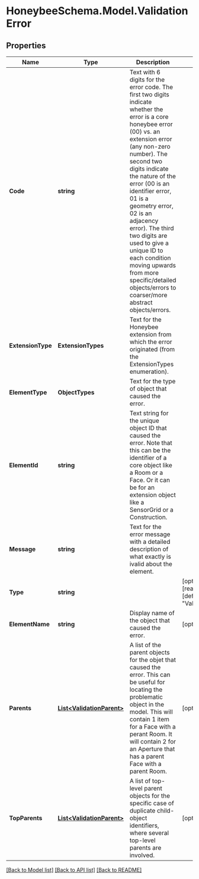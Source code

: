 
# HoneybeeSchema.Model.ValidationError

## Properties

Name | Type | Description | Notes
------------ | ------------- | ------------- | -------------
**Code** | **string** | Text with 6 digits for the error code. The first two digits indicate whether the error is a core honeybee error (00) vs. an extension error (any non-zero number). The second two digits indicate the nature of the error (00 is an identifier error, 01 is a geometry error, 02 is an adjacency error). The third two digits are used to give a unique ID to each condition moving upwards from more specific/detailed objects/errors to coarser/more abstract objects/errors. | 
**ExtensionType** | **ExtensionTypes** | Text for the Honeybee extension from which the error originated (from the ExtensionTypes enumeration). | 
**ElementType** | **ObjectTypes** | Text for the type of object that caused the error. | 
**ElementId** | **string** | Text string for the unique object ID that caused the error. Note that this can be the identifier of a core object like a Room or a Face. Or it can be for an extension object like a SensorGrid or a Construction. | 
**Message** | **string** | Text for the error message with a detailed description of what exactly is ivalid about the element. | 
**Type** | **string** |  | [optional] [readonly] [default to "ValidationError"]
**ElementName** | **string** | Display name of the object that caused the error. | [optional] 
**Parents** | [**List&lt;ValidationParent&gt;**](ValidationParent.md) | A list of the parent objects for the objet that caused the error. This can be useful for locating the problematic object in the model. This will contain 1 item for a Face with a perant Room. It will contain 2 for an Aperture that has a parent Face with a parent Room. | [optional] 
**TopParents** | [**List&lt;ValidationParent&gt;**](ValidationParent.md) | A list of top-level parent objects for the specific case of duplicate child-object identifiers, where several top-level parents are involved. | [optional] 

[[Back to Model list]](../README.md#documentation-for-models)
[[Back to API list]](../README.md#documentation-for-api-endpoints)
[[Back to README]](../README.md)


